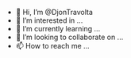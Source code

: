 - 👋 Hi, I’m @DjonTravolta
- 👀 I’m interested in ...
- 🌱 I’m currently learning ...
- 💞️ I’m looking to collaborate on ...
- 📫 How to reach me ...

<!---
DjonTravolta/DjonTravolta is a ✨ special ✨ repository because its `README.md` (this file) appears on your GitHub profile.
You can click the Preview link to take a look at your changes.
--->
